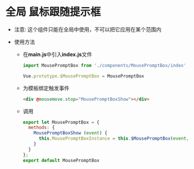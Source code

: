 # 全局  鼠标跟随提示框

- 注意: 这个组件只能在全局中使用，不可以把它应用在某个范围内

- 使用方法

  - 在**main.js**中引入**index.js**文件

    ```javascript
    import MousePromptBox from './components/MousePromptBox/index'

    Vue.prototype.$MousePromptBox = MousePromptBox
    ```

  - 为模板绑定触发事件

    ```html
    <div @mousemove.stop="MousePromptBoxShow"></div>
    ```

  - 调用

    ```javascript
    export let MousePromptBox = {
      methods: {
        MousePromptBoxShow (event) {
          this.MousePromptBoxInstance = this.$MousePromptBox(event, this.$data)
        }
      }
    };
    export default MousePromptBox
    ```
